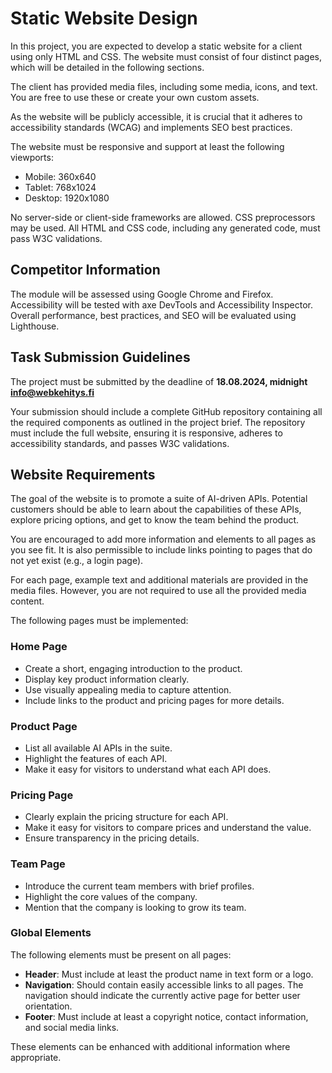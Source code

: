 # Static Website Design

In this project, you are expected to develop a static website for a client using only HTML and CSS. The website must consist of four distinct pages, which will be detailed in the following sections.

The client has provided media files, including some media, icons, and text. You are free to use these or create your own custom assets.

As the website will be publicly accessible, it is crucial that it adheres to accessibility standards (WCAG) and implements SEO best practices.

The website must be responsive and support at least the following viewports:

- Mobile: 360x640
- Tablet: 768x1024
- Desktop: 1920x1080

No server-side or client-side frameworks are allowed. CSS preprocessors may be used.
All HTML and CSS code, including any generated code, must pass W3C validations.

## Competitor Information

The module will be assessed using Google Chrome and Firefox. Accessibility will be tested with axe DevTools and Accessibility Inspector. Overall performance, best practices, and SEO will be evaluated using Lighthouse.

## Task Submission Guidelines

The project must be submitted by the deadline of **18.08.2024, midnight** **info@webkehitys.fi**

Your submission should include a complete GitHub repository containing all the required components as outlined in the project brief. The repository must include the full website, ensuring it is responsive, adheres to accessibility standards, and passes W3C validations.

## Website Requirements

The goal of the website is to promote a suite of AI-driven APIs. Potential customers should be able to learn about the capabilities of these APIs, explore pricing options, and get to know the team behind the product.

You are encouraged to add more information and elements to all pages as you see fit. It is also permissible to include links pointing to pages that do not yet exist (e.g., a login page).

For each page, example text and additional materials are provided in the media files. However, you are not required to use all the provided media content.

The following pages must be implemented:

### Home Page
- Create a short, engaging introduction to the product.
- Display key product information clearly.
- Use visually appealing media to capture attention.
- Include links to the product and pricing pages for more details.

### Product Page

- List all available AI APIs in the suite.
- Highlight the features of each API.
- Make it easy for visitors to understand what each API does.

### Pricing Page

- Clearly explain the pricing structure for each API.
- Make it easy for visitors to compare prices and understand the value.
- Ensure transparency in the pricing details.

### Team Page

- Introduce the current team members with brief profiles.
- Highlight the core values of the company.
- Mention that the company is looking to grow its team.

### Global Elements

The following elements must be present on all pages:

- **Header**: Must include at least the product name in text form or a logo.
- **Navigation**: Should contain easily accessible links to all pages. The navigation should indicate the currently active page for better user orientation.
- **Footer**: Must include at least a copyright notice, contact information, and social media links.
  
These elements can be enhanced with additional information where appropriate.
